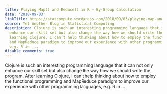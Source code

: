```yaml
---
title: Playing Map() and Reduce() in R – By-Group Calculation
date: '2018-09-03'
linkTitle: https://statcompute.wordpress.com/2018/09/03/playing-map-and-reduce-in-r-by-group-calculation/
source: Yet Another Blog in Statistical Computing
description: Clojure is such an interesting programming language that it can not only
  enhance our skill set but also change the way how we should write the program. After
  learning Clojure, I can’t help thinking about how to employ the functional programming
  and MapReduce paradigm to improve our experience with other programming languages,
  e.g. R in ...
disable_comments: true
---
```

Clojure is such an interesting programming language that it can not only enhance our skill set but also change the way how we should write the program. After learning Clojure, I can’t help thinking about how to employ the functional programming and MapReduce paradigm to improve our experience with other programming languages, e.g. R in ...